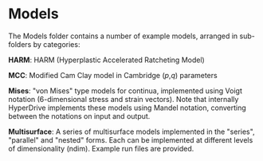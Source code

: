 # Models

The Models folder contains a number of example models, arranged in sub-folders by categories:

__HARM__: HARM (Hyperplastic Accelerated Ratcheting Model)

__MCC__: Modified Cam Clay model in Cambridge (_p_,_q_) parameters

__Mises__: "von Mises" type models for continua, implemented using Voigt notation (6-dimensional stress and strain vectors). Note 
that internally HyperDrive implements these models using Mandel notation, converting between the notations on input and output. 

__Multisurface__: A series of multisurface models implemented in the "series", "parallel" and "nested" forms. Each can be 
implemented at different levels of dimensionality (ndim). Example run files are provided.
